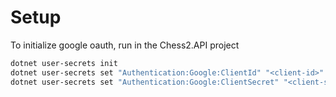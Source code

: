 # Setup

To initialize google oauth, run in the Chess2.API project

```bash
dotnet user-secrets init
dotnet user-secrets set "Authentication:Google:ClientId" "<client-id>"
dotnet user-secrets set "Authentication:Google:ClientSecret" "<client-secret>"
```
